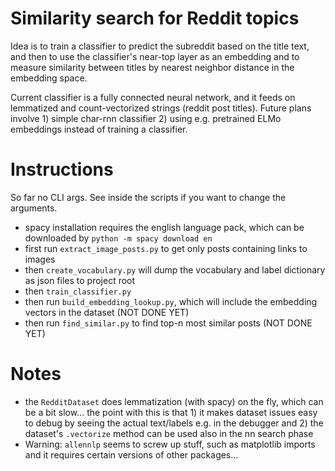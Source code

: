 # Similarity search for Reddit topics

Idea is to train a classifier to predict the subreddit based on the 
title text, and then to use the classifier's near-top 
layer as an embedding and to measure similarity between titles
by nearest neighbor distance in the embedding space.

Current classifier is a fully connected neural network, and it feeds
on lemmatized and count-vectorized strings (reddit post titles).
 Future plans involve 1) simple char-rnn classifier 2) using e.g.
 pretrained ELMo embeddings instead of training a classifier. 
 
# Instructions

So far no CLI args. See inside the scripts if you want to change
the arguments.

* spacy installation requires the english language pack, which can be downloaded by `python -m spacy download en`
* first run `extract_image_posts.py` to get only posts containing links to images
* then `create_vocabulary.py` will dump the vocabulary and label dictionary as json files to project root
* then `train_classifier.py`
* then run `build_embedding_lookup.py`, which will include the 
embedding vectors in the dataset (NOT DONE YET)
* then run `find_similar.py` to find top-n most similar posts
(NOT DONE YET)

# Notes
* the `RedditDataset` does lemmatization (with spacy) on the fly,
which can be a bit slow... the point with this is that 1) it makes
dataset issues easy to debug by seeing the actual text/labels e.g.
in the debugger and 2) the dataset's `.vectorize` method can be
used also in the nn search phase
* Warning: `allennlp` seems to screw up stuff, such as matplotlib
imports and it requires certain versions of other packages...
